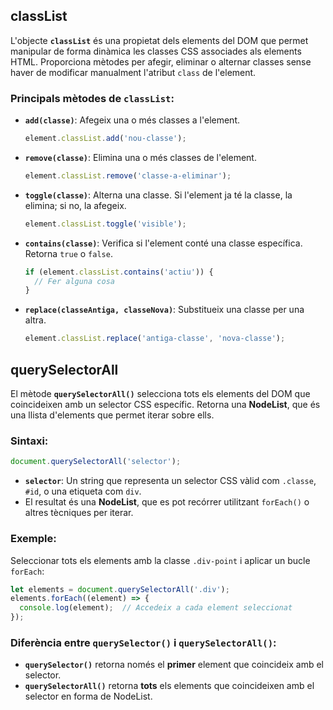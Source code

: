 ## classList

L'objecte **`classList`** és una propietat dels elements del DOM que permet manipular de forma dinàmica les classes CSS associades als elements HTML. Proporciona mètodes per afegir, eliminar o alternar classes sense haver de modificar manualment l'atribut `class` de l'element.

### Principals mètodes de `classList`:

- **`add(classe)`**: Afegeix una o més classes a l'element.
  ```javascript
  element.classList.add('nou-classe');
  ```

- **`remove(classe)`**: Elimina una o més classes de l'element.
  ```javascript
  element.classList.remove('classe-a-eliminar');
  ```

- **`toggle(classe)`**: Alterna una classe. Si l'element ja té la classe, la elimina; si no, la afegeix.
  ```javascript
  element.classList.toggle('visible');
  ```

- **`contains(classe)`**: Verifica si l'element conté una classe específica. Retorna `true` o `false`.
  ```javascript
  if (element.classList.contains('actiu')) {
    // Fer alguna cosa
  }
  ```

- **`replace(classeAntiga, classeNova)`**: Substitueix una classe per una altra.
  ```javascript
  element.classList.replace('antiga-classe', 'nova-classe');
  ```

## querySelectorAll

El mètode **`querySelectorAll()`** selecciona tots els elements del DOM que coincideixen amb un selector CSS específic. Retorna una **NodeList**, que és una llista d'elements que permet iterar sobre ells.

### Sintaxi:
```javascript
document.querySelectorAll('selector');
```

- **`selector`**: Un string que representa un selector CSS vàlid com `.classe`, `#id`, o una etiqueta com `div`.
- El resultat és una **NodeList**, que es pot recórrer utilitzant `forEach()` o altres tècniques per iterar.

### Exemple:
Seleccionar tots els elements amb la classe `.div-point` i aplicar un bucle `forEach`:

```javascript
let elements = document.querySelectorAll('.div');
elements.forEach((element) => {
  console.log(element);  // Accedeix a cada element seleccionat
});
```

### Diferència entre `querySelector()` i `querySelectorAll()`:

- **`querySelector()`** retorna només el **primer** element que coincideix amb el selector.
- **`querySelectorAll()`** retorna **tots** els elements que coincideixen amb el selector en forma de NodeList.
